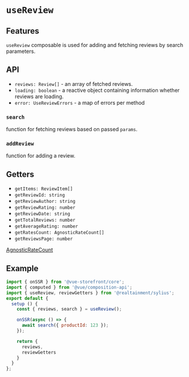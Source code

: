 # `useReview`

## Features

`useReview` composable is used for adding and fetching reviews by search parameters.

## API

* `reviews: Review[]` - an array of fetched reviews.
* `loading: boolean` - a reactive object containing information whether reviews are loading.
* `error: UseReviewErrors` - a map of errors per method


### `search`
function for fetching reviews based on passed `params`.

### `addReview`
function for adding a review.


## Getters

* `getItems: ReviewItem[]`
* `getReviewId: string`
* `getReviewAuthor: string`
* `getReviewRating: number`
* `getReviewDate: string`
* `getTotalReviews: number`
* `getAverageRating: number`
* `getRatesCount: AgnosticRateCount[]`
* `getReviewsPage: number`

[AgnosticRateCount](https://docs.vuestorefront.io/v2/reference/api/core.agnosticratecount.html)

## Example

```js
import { onSSR } from '@vue-storefront/core';
import { computed } from '@vue/composition-api';
import { useReview, reviewGetters } from '@realtainment/sylius';
export default {
  setup () {
    const { reviews, search } = useReview();

    onSSR(async () => {
      await search({ productId: 123 });
    });

    return {
      reviews,
      reviewGetters
    }
  }
};
```
